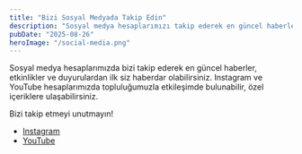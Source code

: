 ```yaml
---
title: "Bizi Sosyal Medyada Takip Edin"
description: "Sosyal medya hesaplarımızı takip ederek en güncel haberlerden haberdar olabilirsiniz."
pubDate: "2025-08-26"
heroImage: "/social-media.png"
---
```

Sosyal medya hesaplarımızda bizi takip ederek en güncel haberler, etkinlikler ve duyurulardan ilk siz haberdar olabilirsiniz. Instagram ve YouTube hesaplarımızda topluluğumuzla etkileşimde bulunabilir, özel içeriklere ulaşabilirsiniz.

Bizi takip etmeyi unutmayın!

- [Instagram](https://www.instagram.com/techoxium)
- [YouTube](https://www.youtube.com/@techoxium)
